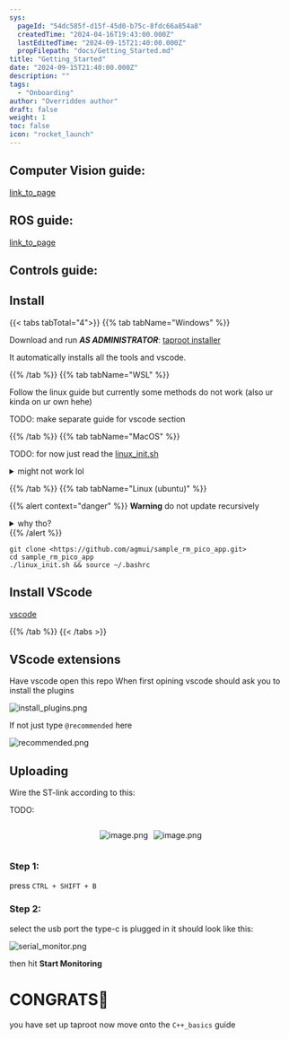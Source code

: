 ```yaml
---
sys:
  pageId: "54dc585f-d15f-45d0-b75c-8fdc66a854a8"
  createdTime: "2024-04-16T19:43:00.000Z"
  lastEditedTime: "2024-09-15T21:40:00.000Z"
  propFilepath: "docs/Getting_Started.md"
title: "Getting_Started"
date: "2024-09-15T21:40:00.000Z"
description: ""
tags:
  - "Onboarding"
author: "Overridden author"
draft: false
weight: 1
toc: false
icon: "rocket_launch"
---
```


## Computer Vision guide:

[link_to_page](86d45bc0-388b-4d26-8848-44f255f73d0e)

## ROS guide:

[link_to_page](3c76c1de-ec8f-46d6-8b0a-294005edc2d5)

## Controls guide:

## Install

{{< tabs tabTotal="4">}}
{{% tab tabName="Windows" %}}

Download and run _**AS ADMINISTRATOR**_: [taproot installer](https://github.com/Thornbots/TeachingFreshies/releases/tag/1.0)

It automatically installs all the tools and vscode.

{{% /tab %}}
{{% tab tabName="WSL" %}}

Follow the linux guide but currently some methods do not work (also ur kinda on ur own hehe)

TODO: make separate guide for vscode section

{{% /tab %}}
{{% tab tabName="MacOS" %}}

TODO: for now just read the [linux_init.sh](https://github.com/agmui/sample_rm_pico_app/blob/main/linux_init.sh)

<details>
<summary>might not work lol</summary>

`brew install libusb pkg-config`

Next install: [vscode](https://code.visualstudio.com/Download)

</details>

{{% /tab %}}
{{% tab tabName="Linux (ubuntu)" %}}

{{% alert context="danger" %}}
**Warning** do not update recursively
<details>
<summary>why tho?</summary>
There are some submodules that may go on for a while (like tinyusb) and I highly
recommend you don't need to get them.
If you want to see what submodules I update just look in `linux_init.sh`
</details>
{{% /alert %}}

```shell
git clone <https://github.com/agmui/sample_rm_pico_app.git>
cd sample_rm_pico_app
./linux_init.sh && source ~/.bashrc
```

## Install VScode

[vscode](https://code.visualstudio.com/Download)

{{% /tab %}}
{{< /tabs >}}

## VScode extensions

Have vscode open this repo
When first opining vscode should ask you to install the plugins

![install_plugins.png](https://prod-files-secure.s3.us-west-2.amazonaws.com/d518164a-d88e-44d1-a4ee-3adb3bd8bce0/89bd30f0-1825-4e77-867b-0a41ce370880/install_plugins.png?X-Amz-Algorithm=AWS4-HMAC-SHA256&X-Amz-Content-Sha256=UNSIGNED-PAYLOAD&X-Amz-Credential=ASIAZI2LB4667II5DPB4%2F20250224%2Fus-west-2%2Fs3%2Faws4_request&X-Amz-Date=20250224T021422Z&X-Amz-Expires=3600&X-Amz-Security-Token=IQoJb3JpZ2luX2VjEOj%2F%2F%2F%2F%2F%2F%2F%2F%2F%2FwEaCXVzLXdlc3QtMiJHMEUCIFFXuBjt1KU9Jx8dxS4vd7zOoewN%2Bwz9Z%2FqmM3AWm3sRAiEA9Ax8%2FwoKcdF5wxoc8h%2BWjv3d0rk5PT1y9MDKix24x18q%2FwMIIRAAGgw2Mzc0MjMxODM4MDUiDONu%2FSepOXeaOKH5jircA1WIGyMVaMKfw2tPZThmtQMKIagMO6gnWDyC9xWme63m7Ghk8Ny9Yy0IVvqhkVISW613ZCNL2uhELq%2FrynPuFcmKNMY5EEGUOo%2BS2zGwsR1zBS8IwEGzY6VsMDQ1F6w3gSYAhBVum3TLiFHYO1tmYvs5s2T%2FLo9Htae1J5TBkLEhn6ABQn8lsrwed4SxEIcsmnRnA2KbmZ0ne4hl%2FtxzVENAbgPh27hOoVFLVxxFGCSVNpPJ7zaM%2BbokAwA3b4DyxQQfXR9gvnHVpx3%2BVZXR7OEOae6Dz2Zff26mLP8jr701QMxEka0n8M6JPYzIP1wAPgHUIGKrTgHK5vv2dinFoO4MBloAU2m9ylhk9Bc%2FF9r%2BmwAv6N8oIBfNx7j924P5%2FCFWuEbeBhr4V3oKsBbLxZ%2FqiUAWPny98g7lGlMfBIEYc%2BPNhjwkgQWY3VExRKjCMLf9XfA2y7I5mytM8S4zRZEOeY%2FyTnfnRLJCLDWmLk1AIu70dniu4WYHlS7FfsNQ5YXc4jtgwDvUcPliMkGVbow%2B3dN%2BDzzrQPg64Gt%2FZuMUpS2wNJPhG9eEIF93VmAu9QcQdO4dG%2FBtuXyFQqWYhzD3mB2N%2Bg8hPul8Ae3AsUhDxnDEzXdagP7iuL8VMKjw7r0GOqUBOtz3y%2FtEO9PeT%2BceZf7MdOU91%2FltQbO87IDG90IzcvOSfWFxRhjQg2PMdGSz5V0WLUEvMqfGV7T2iFQSTSgfzTxIITKuGlJKMTIu%2BJZfNU1gK6BFK4xci20VP%2Bnio%2FPU3v5xoyA1mHwDykBD0NX0KMknLHwaM%2FxWFpemPRNqNsPkmiaVyO%2FInvoeAsuy8MXyLSfls2e8uKo2wUR1Zjk2uEPYBPu5&X-Amz-Signature=039ef9bba74fbe1fe2075e729f18594c9bff2e1350106e02e35f012492388f69&X-Amz-SignedHeaders=host&x-id=GetObject)

If not just type `@recommended` here  

![recommended.png](https://prod-files-secure.s3.us-west-2.amazonaws.com/d518164a-d88e-44d1-a4ee-3adb3bd8bce0/61e661e9-5d85-4dfc-be0d-8d2097a5e793/recommended.png?X-Amz-Algorithm=AWS4-HMAC-SHA256&X-Amz-Content-Sha256=UNSIGNED-PAYLOAD&X-Amz-Credential=ASIAZI2LB4667II5DPB4%2F20250224%2Fus-west-2%2Fs3%2Faws4_request&X-Amz-Date=20250224T021422Z&X-Amz-Expires=3600&X-Amz-Security-Token=IQoJb3JpZ2luX2VjEOj%2F%2F%2F%2F%2F%2F%2F%2F%2F%2FwEaCXVzLXdlc3QtMiJHMEUCIFFXuBjt1KU9Jx8dxS4vd7zOoewN%2Bwz9Z%2FqmM3AWm3sRAiEA9Ax8%2FwoKcdF5wxoc8h%2BWjv3d0rk5PT1y9MDKix24x18q%2FwMIIRAAGgw2Mzc0MjMxODM4MDUiDONu%2FSepOXeaOKH5jircA1WIGyMVaMKfw2tPZThmtQMKIagMO6gnWDyC9xWme63m7Ghk8Ny9Yy0IVvqhkVISW613ZCNL2uhELq%2FrynPuFcmKNMY5EEGUOo%2BS2zGwsR1zBS8IwEGzY6VsMDQ1F6w3gSYAhBVum3TLiFHYO1tmYvs5s2T%2FLo9Htae1J5TBkLEhn6ABQn8lsrwed4SxEIcsmnRnA2KbmZ0ne4hl%2FtxzVENAbgPh27hOoVFLVxxFGCSVNpPJ7zaM%2BbokAwA3b4DyxQQfXR9gvnHVpx3%2BVZXR7OEOae6Dz2Zff26mLP8jr701QMxEka0n8M6JPYzIP1wAPgHUIGKrTgHK5vv2dinFoO4MBloAU2m9ylhk9Bc%2FF9r%2BmwAv6N8oIBfNx7j924P5%2FCFWuEbeBhr4V3oKsBbLxZ%2FqiUAWPny98g7lGlMfBIEYc%2BPNhjwkgQWY3VExRKjCMLf9XfA2y7I5mytM8S4zRZEOeY%2FyTnfnRLJCLDWmLk1AIu70dniu4WYHlS7FfsNQ5YXc4jtgwDvUcPliMkGVbow%2B3dN%2BDzzrQPg64Gt%2FZuMUpS2wNJPhG9eEIF93VmAu9QcQdO4dG%2FBtuXyFQqWYhzD3mB2N%2Bg8hPul8Ae3AsUhDxnDEzXdagP7iuL8VMKjw7r0GOqUBOtz3y%2FtEO9PeT%2BceZf7MdOU91%2FltQbO87IDG90IzcvOSfWFxRhjQg2PMdGSz5V0WLUEvMqfGV7T2iFQSTSgfzTxIITKuGlJKMTIu%2BJZfNU1gK6BFK4xci20VP%2Bnio%2FPU3v5xoyA1mHwDykBD0NX0KMknLHwaM%2FxWFpemPRNqNsPkmiaVyO%2FInvoeAsuy8MXyLSfls2e8uKo2wUR1Zjk2uEPYBPu5&X-Amz-Signature=1165f8f1b3b221d96a0610cfde7c44fd1c18e9e1a5e3b949769d8f917242f2f5&X-Amz-SignedHeaders=host&x-id=GetObject)

## Uploading

Wire the ST-link according to this:

TODO:

<div style="display: flex;flex-direction: row; column-gap:10px; max-width: 630px;justify-content: center;">
<div>

![image.png](https://prod-files-secure.s3.us-west-2.amazonaws.com/d518164a-d88e-44d1-a4ee-3adb3bd8bce0/210ecb78-1116-4d7b-b9b7-2292f66fa2c2/image.png?X-Amz-Algorithm=AWS4-HMAC-SHA256&X-Amz-Content-Sha256=UNSIGNED-PAYLOAD&X-Amz-Credential=ASIAZI2LB466SBTG64UF%2F20250224%2Fus-west-2%2Fs3%2Faws4_request&X-Amz-Date=20250224T021423Z&X-Amz-Expires=3600&X-Amz-Security-Token=IQoJb3JpZ2luX2VjEOr%2F%2F%2F%2F%2F%2F%2F%2F%2F%2FwEaCXVzLXdlc3QtMiJIMEYCIQCO%2B6zcT%2BuTh05ccjE9cNRhDbjRDRWmKbvu%2B83CucWMagIhAO%2Faxt8Fxnue6GFYq7jD80JfUWxRHY%2B4uIEEOKlnwnYQKv8DCCMQABoMNjM3NDIzMTgzODA1Igw0SLCf8GP41d8nyQIq3ANcMRJiZ5TMUS%2B7BTSinit8V87%2B3tK%2B19rTd4U2A2%2Fnv%2B2N69DAHK4sjTcgKohoAtD%2FKR0A5CNz5Qz2QI1cEhM3gbEd8hTgESU6SqVlGbK6OoOaGCPTkYF0z2ISIYQqjQD6B71i64wGgosscHYE8k5uEsK7HH3cyzwJ%2FD5o6MMgy11RkmEzVCrU1vP8trUQAsyJbWWrtrLhKCInX7GUVX%2BHlLU8lz48gIgsZuGL1q8t%2BDrETT4sSHLDGfKbWYFry9Ufh1yhMFNt7vHxV%2FuJGo5aPvkb60jDpaScXBVfk99An%2Bcy5BAiw7CFhRI4%2Bp7ypuXMa9%2BHM6SSR5wC%2FtOAMtctuao3u%2BG9GAT5SgFKNBCnHwgBEkDMFysQI0crjFjizBrkVOoFCyW2UeZO9UZrkefoJJEAZWYXSvdO%2Bdswqfd92mBNa%2FwuoFB1xhNlvK0%2FqNDWlPECdxB8d3ahHbmr7kkb1QIx8qOeMa1%2BljO1o1cCi1b6d9OlIj7RYjaeuGot0FFdO1WWmgp4hXEFp7VqjSg2xyuc8pa687mMPKHpYIxweyAZc8%2B6GzyYLgCFORB8Z8SLlYTmqXLDTqMBaptUAcSUxoIWn5Nqt3ukCC5smtdZ4e0BkvAW3IQVxafe7zCuqu%2B9BjqkAZhy2Bi9YI5zHyZx7fbXZpCbbf1FQLJJuEjcxWx3UDLy5ezUCv9YXNHWqfJaruFPTJ%2FVM0IU5M756tTLj%2FFAWyiBRaVzsZOaRRzibZAGVxq8%2Fcij5%2F7JSPUWCtuECcuWLb%2FogXjCNZWdwYbdNCfU6kgo6rdsFwkRbpfp9s0Bgu2Xuqk7tuVbe06KmJ3d2ny2tbOQc%2BTKESKn0jl6KaaJ5ZaL%2BcTe&X-Amz-Signature=ff77565cb26adcab658a946346b6886cd61e0eaccb85f00a083f824de4fbd746&X-Amz-SignedHeaders=host&x-id=GetObject)

</div>
<div>

![image.png](https://prod-files-secure.s3.us-west-2.amazonaws.com/d518164a-d88e-44d1-a4ee-3adb3bd8bce0/33a0fd0f-8ca6-4a86-8e09-26e95ded1fff/image.png?X-Amz-Algorithm=AWS4-HMAC-SHA256&X-Amz-Content-Sha256=UNSIGNED-PAYLOAD&X-Amz-Credential=ASIAZI2LB466W6NPOB4B%2F20250224%2Fus-west-2%2Fs3%2Faws4_request&X-Amz-Date=20250224T021424Z&X-Amz-Expires=3600&X-Amz-Security-Token=IQoJb3JpZ2luX2VjEOj%2F%2F%2F%2F%2F%2F%2F%2F%2F%2FwEaCXVzLXdlc3QtMiJHMEUCIQCzvztlMMNdgU7pgMK5%2B7puwIt578TWcMsGpFmlAoyB9wIgHqf9S83%2BrHjSw2ASbbgrFR1%2B1nUQUpNvHGCBukwqY3Yq%2FwMIIRAAGgw2Mzc0MjMxODM4MDUiDB4noGbQ2YcwsKb5zyrcA4IgzX5hwIi3CzID14ggx0rLL2wahsPqOMvXtEbK9VoBeKKQsKUq%2FYZNqoBOJF%2FS%2B5EeL77moEbdbagX6LKQ8ZZiU4bmFosuT1K7KmKV4vA6Mcl4rpk7i4MDXQt7umoVtGzQqgffy0RvsiZ9DxcT8Wtxljf8XCyEJbnecSbti%2FDwuXYyiLaM1dqYW8t6Dh8obNSiaYkQw794%2FIPzpr9bPJ1ym8ldWXWQVELQYXtCSmea7aaelYdLhJgQI9n6aCwim1afLIQknWTAKnj7ELKGyQ0bXYNr6xAXqssa%2F28L66RmSdmDNuTedGfDlfNQK%2FfM2XOTNrRmyLOWZxL1425QFbrF%2FcQumTZ6EcXHXR%2B9w%2BMmFNQbfDjEbtLRvm2%2FPaVGDM1BSAcFOIC3Px0MB6DFb7HkaTkQuSie7sdz3rFVAhL%2FkubrB23k9cXyBSkBX5HUM5%2Ba73grdLmz4CZZAiGeit%2BU1Xit%2FdZogRC57zrYhGoyLuK6Ok4VfZTjagg6L5I4sx4z%2FNbtrthhgCeYVCqHgjPKueZ7EOT9LlfnwNvnKoltKbK%2BTpVgL456IQsKE5l%2BOjYGwmNi9x%2Fl%2FE3GS3RSynhbEUnGk4LVIb4E7Rczcq71vof4KIYvD0yhMDzkMIry7r0GOqUBkbi5vW9F4l4CLUNgd6%2FMzWJiCGPsGt%2BMePVCeRWZXY8AMGzum4K4ChZEgwPkIbtCg2Pb2sTS39DaavJCkNhhI8rAFdqLSR7moaLqM%2F5a2sJFebIbYnTGpf03At2%2BOCAO0lGVYPU3rbq3Kvbkp6BMtUW90ekjr6FCXrOe1Gy0SV7SOOadmtj3n1kY7YofhGwI2hpq0ujlwxizVXGKsfhXjYsEAs4u&X-Amz-Signature=37313bbeea16805571570a77ae13a2c8a6abffea2712ad2f649eb8e3d29e0fb9&X-Amz-SignedHeaders=host&x-id=GetObject)

</div>
</div>

### Step 1:

press `CTRL + SHIFT + B`

### Step 2:

select the usb port the type-c is plugged in it should look like this:

![serial_monitor.png](https://prod-files-secure.s3.us-west-2.amazonaws.com/d518164a-d88e-44d1-a4ee-3adb3bd8bce0/f03f4774-05d4-4393-b6a0-d5efb6d315ab/serial_monitor.png?X-Amz-Algorithm=AWS4-HMAC-SHA256&X-Amz-Content-Sha256=UNSIGNED-PAYLOAD&X-Amz-Credential=ASIAZI2LB4667II5DPB4%2F20250224%2Fus-west-2%2Fs3%2Faws4_request&X-Amz-Date=20250224T021422Z&X-Amz-Expires=3600&X-Amz-Security-Token=IQoJb3JpZ2luX2VjEOj%2F%2F%2F%2F%2F%2F%2F%2F%2F%2FwEaCXVzLXdlc3QtMiJHMEUCIFFXuBjt1KU9Jx8dxS4vd7zOoewN%2Bwz9Z%2FqmM3AWm3sRAiEA9Ax8%2FwoKcdF5wxoc8h%2BWjv3d0rk5PT1y9MDKix24x18q%2FwMIIRAAGgw2Mzc0MjMxODM4MDUiDONu%2FSepOXeaOKH5jircA1WIGyMVaMKfw2tPZThmtQMKIagMO6gnWDyC9xWme63m7Ghk8Ny9Yy0IVvqhkVISW613ZCNL2uhELq%2FrynPuFcmKNMY5EEGUOo%2BS2zGwsR1zBS8IwEGzY6VsMDQ1F6w3gSYAhBVum3TLiFHYO1tmYvs5s2T%2FLo9Htae1J5TBkLEhn6ABQn8lsrwed4SxEIcsmnRnA2KbmZ0ne4hl%2FtxzVENAbgPh27hOoVFLVxxFGCSVNpPJ7zaM%2BbokAwA3b4DyxQQfXR9gvnHVpx3%2BVZXR7OEOae6Dz2Zff26mLP8jr701QMxEka0n8M6JPYzIP1wAPgHUIGKrTgHK5vv2dinFoO4MBloAU2m9ylhk9Bc%2FF9r%2BmwAv6N8oIBfNx7j924P5%2FCFWuEbeBhr4V3oKsBbLxZ%2FqiUAWPny98g7lGlMfBIEYc%2BPNhjwkgQWY3VExRKjCMLf9XfA2y7I5mytM8S4zRZEOeY%2FyTnfnRLJCLDWmLk1AIu70dniu4WYHlS7FfsNQ5YXc4jtgwDvUcPliMkGVbow%2B3dN%2BDzzrQPg64Gt%2FZuMUpS2wNJPhG9eEIF93VmAu9QcQdO4dG%2FBtuXyFQqWYhzD3mB2N%2Bg8hPul8Ae3AsUhDxnDEzXdagP7iuL8VMKjw7r0GOqUBOtz3y%2FtEO9PeT%2BceZf7MdOU91%2FltQbO87IDG90IzcvOSfWFxRhjQg2PMdGSz5V0WLUEvMqfGV7T2iFQSTSgfzTxIITKuGlJKMTIu%2BJZfNU1gK6BFK4xci20VP%2Bnio%2FPU3v5xoyA1mHwDykBD0NX0KMknLHwaM%2FxWFpemPRNqNsPkmiaVyO%2FInvoeAsuy8MXyLSfls2e8uKo2wUR1Zjk2uEPYBPu5&X-Amz-Signature=c18467b560a0a713a3543e7c1e5f485991135ef7c6016ebe61be2634afe5cc13&X-Amz-SignedHeaders=host&x-id=GetObject)

then hit **Start Monitoring**

# CONGRATS🎉

you have set up taproot now move onto the `C++_basics` guide
